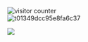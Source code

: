 
<div align = left border-sizing = border_box width = 50%>

![visitor counter](https://visitor-badge.glitch.me/badge?page_id=Isyunke.readme)
<br /><img src='https://i.postimg.cc/gwXfJW2B/t01349dcc95e8fa6c37.jpg' border='0' alt='t01349dcc95e8fa6c37' left = 0/><br>
</div>
<div>
<img src = https://github-readme-stats.vercel.app/api?username=Isyunke&count_private=true&show_icons=true&theme=dracula  right = 0>
</div>



